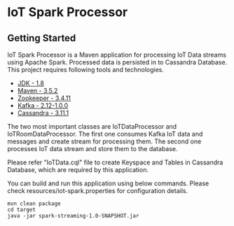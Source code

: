 # IoT Spark Processor

## Getting Started

IoT Spark Processor is a Maven application for processing IoT Data streams using Apache Spark. Processed data is persisted in to Cassandra Database. This project requires following tools and technologies.

* [JDK - 1.8](http://www.oracle.com/technetwork/java/javase/downloads/jdk8-downloads-2133151.html)
* [Maven - 3.5.2](https://maven.apache.org/download.cgi)
* [Zookeeper - 3.4.11](https://zookeeper.apache.org)
* [Kafka - 2.12-1.0.0](http://kafka.apache.org/downloads.html) 
* [Cassandra - 3.11.1](http://cassandra.apache.org/download/)

The two most important classes are IoTDataProcessor and IoTRoomDataProcessor. The first one consumes Kafka IoT data and messages and create stream for processing them. The second one processes IoT data stream and store them to the database.

Please refer "IoTData.cql" file to create Keyspace and Tables in Cassandra Database, which are required by this application.

You can build and run this application using below commands. Please check resources/iot-spark.properties for configuration details.

```
mvn clean package
cd target
java -jar spark-streaming-1.0-SNAPSHOT.jar

```
